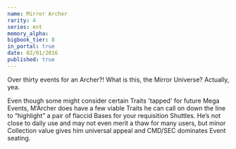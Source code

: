 ```yaml
---
name: Mirror Archer
rarity: 4
series: ent
memory_alpha:
bigbook_tier: 8
in_portal: true
date: 02/01/2016
published: true
---
```


Over thirty events for an Archer?! What is this, the Mirror Universe? Actually, yea.

Even though some might consider certain Traits 'tapped' for future Mega Events, M’Archer does have a few viable Traits he can call on down the line to “highlight” a pair of flaccid Bases for your requisition Shuttles. He’s not close to daily use and may not even merit a thaw for many users, but minor Collection value gives him universal appeal and CMD/SEC dominates Event seating.
